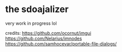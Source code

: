 # the sdoajalizer

very work in progress lol

credits:
https://github.com/ocornut/imgui
https://github.com/Nelarius/imnodes
https://github.com/samhocevar/portable-file-dialogs/
